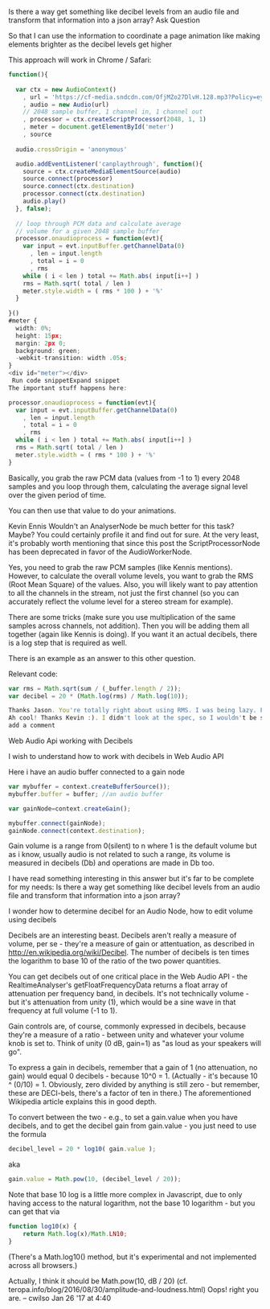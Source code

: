 Is there a way get something like decibel levels from an audio file and transform that information into a json array?
Ask Question

So that I can use the information to coordinate a page animation like making elements brighter as the decibel levels get higher


This approach will work in Chrome / Safari:

```ts 
function(){
  
  var ctx = new AudioContext()
    , url = 'https://cf-media.sndcdn.com/OfjMZo27DlvH.128.mp3?Policy=eyJTdGF0ZW1lbnQiOlt7IlJlc291cmNlIjoiKjovL2NmLW1lZGlhLnNuZGNkbi5jb20vT2ZqTVpvMjdEbHZILjEyOC5tcDMiLCJDb25kaXRpb24iOnsiRGF0ZUxlc3NUaGFuIjp7IkFXUzpFcG9jaFRpbWUiOjE1MTUwNDM5Njd9fX1dfQ__&Signature=FfmL2qUssAKs3Z7EPoYo0Yq8-SAg8rKLPs65EasXwuVkfsOB4joFqeCvVR2elpaG-lJaV4hXpXFiRCDWXNOYyAtO4Oz~sexiPwIoSk8-jWiVbGQRS8TMmUmj7TJzxemMOIj7ugWJKk6PHsrUdgqs9woDpHzxmkGCzk6sfqJEIsdeZJ4rWUFAh4iGWn9M6b0xfzTgndAJmytkNj9raCpWCBVmdr5u-r9nt~q5uF1easNSW9oaFilM4s1Hq2ei~VJye8zW9bzvrGm8idVdy-tiPeMWAKcE8J2VuaS1Ret6jRTRaHTDuiNgA5sZvgTzNpEpKtWI7UmAWI5TrqNVSlxpgQ__&Key-Pair-Id=APKAJAGZ7VMH2PFPW6UQ'  
    , audio = new Audio(url)
    // 2048 sample buffer, 1 channel in, 1 channel out  
    , processor = ctx.createScriptProcessor(2048, 1, 1)
    , meter = document.getElementById('meter')
    , source
    
  audio.crossOrigin = 'anonymous'

  audio.addEventListener('canplaythrough', function(){
    source = ctx.createMediaElementSource(audio)
    source.connect(processor)
    source.connect(ctx.destination)
    processor.connect(ctx.destination)
    audio.play()
  }, false);
  
  // loop through PCM data and calculate average
  // volume for a given 2048 sample buffer
  processor.onaudioprocess = function(evt){
    var input = evt.inputBuffer.getChannelData(0)
      , len = input.length   
      , total = i = 0
      , rms
    while ( i < len ) total += Math.abs( input[i++] )
    rms = Math.sqrt( total / len )
    meter.style.width = ( rms * 100 ) + '%'
  }
  
}()
#meter {
  width: 0%;
  height: 15px;
  margin: 2px 0;
  background: green;
  -webkit-transition: width .05s;
}
<div id="meter"></div>
 Run code snippetExpand snippet
The important stuff happens here:

processor.onaudioprocess = function(evt){
  var input = evt.inputBuffer.getChannelData(0)
    , len = input.length   
    , total = i = 0
    , rms
  while ( i < len ) total += Math.abs( input[i++] )
  rms = Math.sqrt( total / len )
  meter.style.width = ( rms * 100 ) + '%' 
}
```
Basically, you grab the raw PCM data (values from -1 to 1) every 2048 samples and you loop through them, calculating the average signal level over the given period of time.

You can then use that value to do your animations.

Kevin Ennis
Wouldn't an AnalyserNode be much better for this task?
Maybe? You could certainly profile it and find out for sure. At the very least, it's probably worth mentioning that since this post the ScriptProcessorNode has been deprecated in favor of the AudioWorkerNode.

Yes, you need to grab the raw PCM samples (like Kennis mentions). However, to calculate the overall volume levels, you want to grab the RMS (Root Mean Square) of the values. Also, you will likely want to pay attention to all the channels in the stream, not just the first channel (so you can accurately reflect the volume level for a stereo stream for example).

There are some tricks (make sure you use multiplication of the same samples across channels, not addition). Then you will be adding them all together (again like Kennis is doing). If you want it an actual decibels, there is a log step that is required as well.

There is an example as an answer to this other question.

Relevant code:
```ts
var rms = Math.sqrt(sum / (_buffer.length / 2));
var decibel = 20 * (Math.log(rms) / Math.log(10));

Thanks Jason. You're totally right about using RMS. I was being lazy. FWIW, my example actually sums the left and right channel at the processor node (unless I've misunderstood the spec) - so they should both be represented in the total. – Kevin Ennis Dec 6 '12 at 2:26
Ah cool! Thanks Kevin :). I didn't look at the spec, so I wouldn't be surprised :). – Jason Olson Dec 6 '12 at 3:40
add a comment
```

Web Audio Api working with Decibels

I wish to understand how to work with decibels in Web Audio API

Here i have an audio buffer connected to a gain node

```ts
var mybuffer = context.createBufferSource());
mybuffer.buffer = buffer; //an audio buffer

var gainNode=context.createGain();

mybuffer.connect(gainNode);
gainNode.connect(context.destination);
```

Gain volume is a range from 0(silent) to n where 1 is the default volume but as i know, usually audio is not related to such a range, its volume is measured in decibels (Db) and operations are made in Db too.

I have read something interesting in this answer but it's far to be complete for my needs: Is there a way get something like decibel levels from an audio file and transform that information into a json array?

I wonder how to determine decibel for an Audio Node, how to edit volume using decibels

Decibels are an interesting beast. Decibels aren't really a measure of volume, per se - they're a measure of gain or attentuation, as described in http://en.wikipedia.org/wiki/Decibel. The number of decibels is ten times the logarithm to base 10 of the ratio of the two power quantities.

You can get decibels out of one critical place in the Web Audio API - the RealtimeAnalyser's getFloatFrequencyData returns a float array of attenuation per frequency band, in decibels. It's not technically volume - but it's attenuation from unity (1), which would be a sine wave in that frequency at full volume (-1 to 1).

Gain controls are, of course, commonly expressed in decibels, because they're a measure of a ratio - between unity and whatever your volume knob is set to. Think of unity (0 dB, gain=1) as "as loud as your speakers will go".

To express a gain in decibels, remember that a gain of 1 (no attenuation, no gain) would equal 0 decibels - because 10^0 = 1. (Actually - it's because 10 ^ (0/10) = 1. Obviously, zero divided by anything is still zero - but remember, these are DECI-bels, there's a factor of ten in there.) The aforementioned Wikipedia article explains this in good depth.

To convert between the two - e.g., to set a gain.value when you have decibels, and to get the decibel gain from gain.value - you just need to use the formula
```ts
decibel_level = 20 * log10( gain.value );
```
aka

```ts
gain.value = Math.pow(10, (decibel_level / 20));
```

Note that base 10 log is a little more complex in Javascript, due to only having access to the natural logarithm, not the base 10 logarithm - but you can get that via

```ts
function log10(x) {
    return Math.log(x)/Math.LN10;
}
```
(There's a Math.log10() method, but it's experimental and not implemented across all browsers.)

Actually, I think it should be Math.pow(10, dB / 20) (cf. teropa.info/blog/2016/08/30/amplitude-and-loudness.html)
Oops! right you are. – cwilso Jan 26 '17 at 4:40